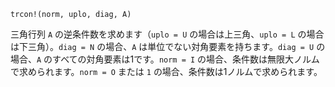 ```
trcon!(norm, uplo, diag, A)
```

三角行列 `A` の逆条件数を求めます（`uplo = U` の場合は上三角、`uplo = L` の場合は下三角）。`diag = N` の場合、`A` は単位でない対角要素を持ちます。`diag = U` の場合、`A` のすべての対角要素は1です。`norm = I` の場合、条件数は無限大ノルムで求められます。`norm = O` または `1` の場合、条件数は1ノルムで求められます。
